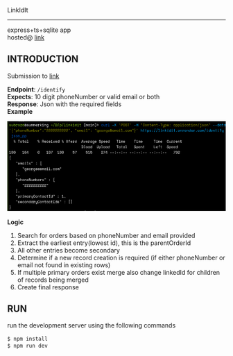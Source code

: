 LinkIdIt

--- 

express+ts+sqlite app <br>
hosted@  [link](https://linkidit.onrender.com/identify)

## INTRODUCTION

Submission to [link](https://bitespeed.notion.site/Bitespeed-Backend-Task-Identity-Reconciliation-1fb21bb2a930802eb896d4409460375c)

**Endpoint**: `/identify`  <br>
**Expects**: 10 digit phoneNumber or valid email or both <br>
**Response**: Json with the required fields <br>
**Example**

![example.png](./example.png)

**Logic**
1. Search for orders based on phoneNumber and email provided
2. Extract the earliest entry(lowest id), this is the parentOrderId
3. All other entries become secondary
4. Determine if a new record creation is required (if either phoneNumber or email not found in existing rows)
5. If multiple primary orders exist merge also change linkedId for children of records being merged
6. Create final response 


## RUN

run the development server using the following commands

```
$ npm install
$ npm run dev
```


